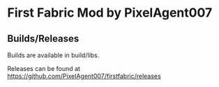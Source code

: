 # First Fabric Mod by PixelAgent007

## Builds/Releases

Builds are available in build/libs.

Releases can be found at https://github.com/PixelAgent007/firstfabric/releases
